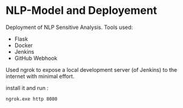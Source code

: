 # NLP-Model and Deployement
Deployment of NLP Sensitive Analysis.
Tools used:
* Flask
* Docker
* Jenkins
* GitHub Webhook

Used ngrok to expose a local development server (of Jenkins) to the internet with minimal effort.

install it and run :

`ngrok.exe http 8080`